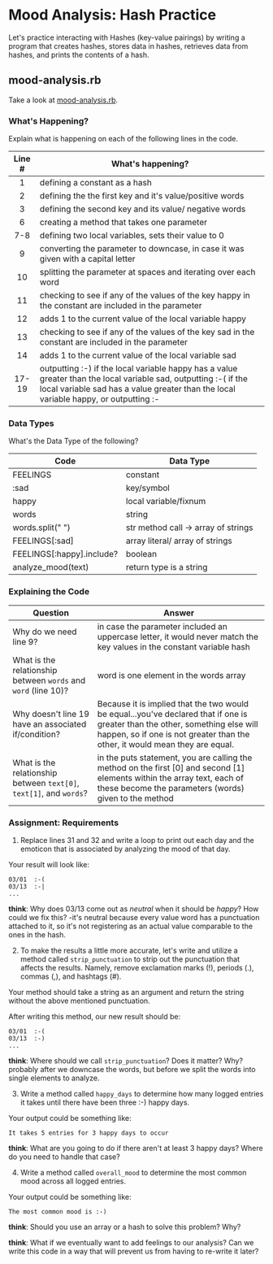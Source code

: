 # Mood Analysis: Hash Practice
Let's practice interacting with Hashes (key-value pairings) by writing a program that creates hashes, stores data in hashes, retrieves data from hashes, and prints the contents of a hash.

## mood-analysis.rb
Take a look at [mood-analysis.rb](mood-analysis.rb).

### What's Happening?
Explain what is happening on each of the following lines in the code.

| Line # | What's happening?
|:------:|-------------------
| 1      | defining a constant as a hash
| 2      | defining the the first key and it's value/positive words
| 3      | defining the second key and its value/ negative words
| 6      | creating a method that takes one parameter
| 7-8    | defining two local variables, sets their value to 0
| 9      | converting the parameter to downcase, in case it was given with a capital letter
| 10     | splitting the parameter at spaces and iterating over each word
| 11     | checking to see if any of the values of the key happy in the constant are included in the parameter
| 12     | adds 1 to the current value of the local variable happy
| 13     | checking to see if any of the values of the key sad in the constant are included in the parameter
| 14     | adds 1 to the current value of the local variable sad
| 17-19  | outputting :-) if the local variable happy has a value greater than the local variable sad, outputting :-( if the local variable sad has a value greater than the local variable happy, or outputting :-| if they are equal.

### Data Types
What's the Data Type of the following?

| Code                       | Data Type
|----------------------------|-----------
| FEELINGS                   | constant
| :sad                       | key/symbol
| happy                      | local variable/fixnum
| words                      | string
| words.split(" ")           | str method call -> array of strings
| FEELINGS[:sad]             | array literal/ array of strings
| FEELINGS[:happy].include?  | boolean
| analyze_mood(text)         | return type is a string

### Explaining the Code
| Question               | Answer
|------------------------|-------
| Why do we need line 9? | in case the parameter included an uppercase letter, it would never match the key values in the constant variable hash
| What is the relationship between `words` and `word` (line 10)? | word is one element in the words array
| Why doesn't line 19 have an associated if/condition? | Because it is implied that the two would be equal...you've declared that if one is greater than the other, something else will happen, so if one is not greater than the other, it would mean they are equal.
| What is the relationship between `text[0]`, `text[1]`, and `words`? | in the puts statement, you are calling the method on the first [0] and second [1] elements within the array text, each of these become the parameters (words) given to the method

### Assignment: Requirements
1. Replace lines 31 and 32 and write a loop to print out each day and the emoticon that is associated by analyzing the mood of that day.

Your result will look like:
```
03/01  :-(
03/13  :-|
...
```

**think**: Why does 03/13 come out as _neutral_ when it should be _happy_? How could we fix this?
   -it's neutral because every value word has a punctuation attached to it, so it's not registering as an actual value comparable to the ones in the hash.

2. To make the results a little more accurate, let's write and utilize a method called `strip_punctuation` to strip out the punctuation that affects the results. Namely, remove  exclamation marks (!), periods (.), commas (,), and hashtags (#).

Your method should take a string as an argument and return the string without the above mentioned punctuation.

After writing this method, our new result should be:
```
03/01  :-(
03/13  :-)
...
```

**think**: Where should we call `strip_punctuation`? Does it matter? Why? probably after we downcase the words, but before we split the words into single elements to analyze.

3. Write a method called `happy_days` to determine how many logged entries it takes until there have been three :-) happy days.

Your output could be something like:
```
It takes 5 entries for 3 happy days to occur
```

**think**: What are you going to do if there aren't at least 3 happy days? Where do you need to handle that case?

4. Write a method called `overall_mood` to determine the most common mood across all logged entries.

Your output could be something like:
```
The most common mood is :-)
```

**think**: Should you use an array or a hash to solve this problem? Why?

**think**: What if we eventually want to add feelings to our analysis? Can we write this code in a way that will prevent us from having to re-write it later?
